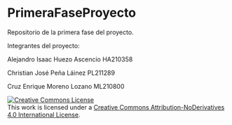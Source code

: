 # PrimeraFaseProyecto
Repositorio de la primera fase del proyecto.

Integrantes del proyecto:

Alejandro Isaac Huezo Ascencio HA210358

Christian José Peña Láinez PL211289

Cruz Enrique Moreno Lozano ML210800

<a rel="license" href="http://creativecommons.org/licenses/by-nd/4.0/"><img alt="Creative Commons License" style="border-width:0" src="https://i.creativecommons.org/l/by-nd/4.0/88x31.png" /></a><br />This work is licensed under a <a rel="license" href="http://creativecommons.org/licenses/by-nd/4.0/">Creative Commons Attribution-NoDerivatives 4.0 International License</a>.
